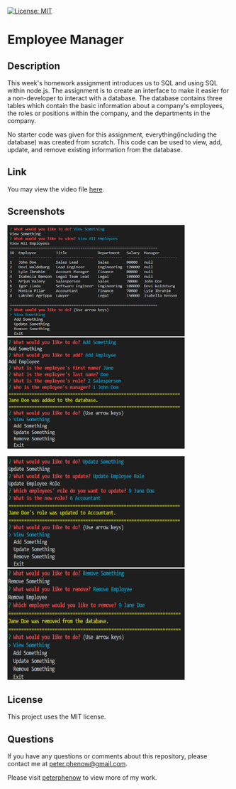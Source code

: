 [![License: MIT](https://img.shields.io/badge/License-MIT-yellow.svg)](https://opensource.org/licenses/MIT)

# Employee Manager

## **Description**

This week's homework assignment introduces us to SQL and using SQL within node.js. The assignment is to create an interface to make it easier for a non-developer to interact with a database. The database contains three tables which contain the basic information about a company's employees, the roles or positions within the company, and the departments in the company.

No starter code was given for this assignment, everything(including the database) was created from scratch. This code can be used to view, add, update, and remove existing information from the database.

## **Link**

You may view the video file [here](https://github.com/peterphenow/HW12_Employee_Manager/blob/main/assets/employeeManagerVideo.webm).

## **Screenshots**

<img src="./assets/viewAllEmployees.png" alt="view employees" width="400" height="250">&nbsp;&nbsp;<img src="./assets/addEmployee.png" alt="add employee" width="400" height="250">

<img src="./assets/updateEmployee.png" alt="update employee" width="400" height="250">&nbsp;&nbsp;<img src="./assets/removeEmployee.png" alt="remove employee" width="400" height="250">

## **License**

This project uses the MIT license.

## **Questions**

If you have any questions or comments about this repository, please contact me at peter.phenow@gmail.com.

Please visit [peterphenow](https://github.com/peterphenow) to view more of my work.
